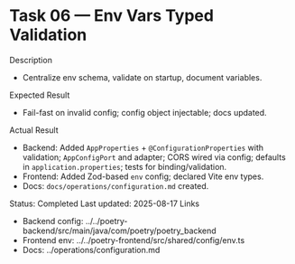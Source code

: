 <!--
File: 06-env-vars-typed-validation.md
Purpose: Task log for typed and validated environment variables at startup.
All Rights Reserved. Arodi Emmanuel
-->

# Task 06 — Env Vars Typed Validation

Description

- Centralize env schema, validate on startup, document variables.

Expected Result

- Fail-fast on invalid config; config object injectable; docs updated.

Actual Result

- Backend: Added `AppProperties` + `@ConfigurationProperties` with validation;
  `AppConfigPort` and adapter; CORS wired via config; defaults in
  `application.properties`; tests for binding/validation.
- Frontend: Added Zod-based `env` config; declared Vite env types.
- Docs: `docs/operations/configuration.md` created.

Status: Completed Last updated: 2025-08-17 Links

- Backend config: ../../poetry-backend/src/main/java/com/poetry/poetry_backend
- Frontend env: ../../poetry-frontend/src/shared/config/env.ts
- Docs: ../operations/configuration.md

